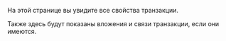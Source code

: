 На этой странице вы увидите все свойства транзакции.

Также здесь будут показаны вложения и связи транзакции, если они имеются.